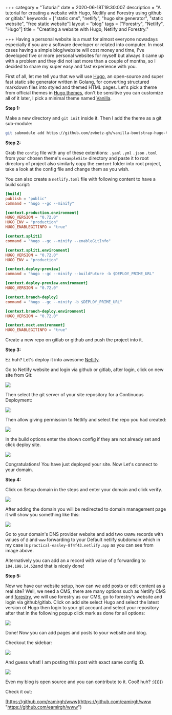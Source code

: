 +++
category = "Tutorial"
date = 2020-06-18T19:30:00Z
description = "A tutorial for creating a website with Hugo, Netlify and Forestry using github or gitlab."
keywords = ["static cms", "netlify", "hugo site generator", "static website", "free static website"]
layout = "blog"
tags = ["Forestry", "Netlify", "Hugo"]
title = "Creating a website with Hugo, Netlify and Forestry."

+++
Having a personal website is a must for almost everyone nowadays especially if you are a software developer or related into computer. In most cases having a simple blog/website will cost money and time, I've developed five or more personal websites for myself but always it came up with a problem and they did not last more than a couple of months, so I decided to share my super easy and fast experience with you.

First of all, let me tell you that we will use [Hugo](https://gohugo.io/ "Hugo"), an open-source and super fast static site generator written in Golang, for converting structured markdown files into styled and themed HTML pages. Let's pick a theme from official themes in [Hugo themes](https://themes.gohugo.io/ "themes"), don't be sensitive you can customize all of it later, I pick a minimal theme named [Vanilla](https://themes.gohugo.io/vanilla-bootstrap-hugo-theme/ "Vanilla bootstrap theme").

**Step 1:**

Make a new directory and `git init` inside it. Then I add the theme as a git sub-module:

```bash
git submodule add https://github.com/zwbetz-gh/vanilla-bootstrap-hugo-theme.git themes/vanilla-bootstrap-hugo-theme
```

**Step 2:**

Grab the `config` file with any of these extentions:  `.yaml` `.yml` `.json` `.toml`  from your chosen theme's `exampleSite` directory and paste it to root directory of project also similarly copy the `content` folder into root project, take a look at the config file and change them as you wish.

You can also create a `netlify.toml` file with following content to have a build script:
```toml
[build]
publish = "public"
command = "hugo --gc --minify"

[context.production.environment]
HUGO_VERSION = "0.72.0"
HUGO_ENV = "production"
HUGO_ENABLEGITINFO = "true"

[context.split1]
command = "hugo --gc --minify --enableGitInfo"

[context.split1.environment]
HUGO_VERSION = "0.72.0"
HUGO_ENV = "production"

[context.deploy-preview]
command = "hugo --gc --minify --buildFuture -b $DEPLOY_PRIME_URL"

[context.deploy-preview.environment]
HUGO_VERSION = "0.72.0"

[context.branch-deploy]
command = "hugo --gc --minify -b $DEPLOY_PRIME_URL"

[context.branch-deploy.environment]
HUGO_VERSION = "0.72.0"

[context.next.environment]
HUGO_ENABLEGITINFO = "true"
```
Create a new repo on gitlab or github and push the project into it.

**Step 3:**

Ez huh? Let's deploy it into awesome [Netlify](https://app.netlify.com "Netlify PaaS").

Go to Netlify website and login via github or gitlab, after login, click on new site from Git:

![](/uploads/netlify-new-site-from-git.jpg)

Then select the git server of your site repository for a Continuous Deployment:

![](/uploads/netlify-create-new-site.jpg)

Then allow giving permission to Netlify and select the repo you had created:

![](/uploads/netlify-pick-repo.jpg)

In the build options enter the shown config if they are not already set and click deploy site.

![](/uploads/netlify-build-settings.jpg)

Congratulations! You have just deployed your site. Now Let's connect to your domain.

**Step 4:**

Click on Setup domain in the steps and enter your domain and click verify.

![](/uploads/netlify-setup-domain-step2.jpg)

After adding the domain you will be redirected to domain management page it will show you something like this:

![](/uploads/netlify-domains.jpg)

Go to your domain's DNS provider website and add two `CNAME` records with values of `@` and `www` forwarding to your Default netlify subdomain which in my case is `practical-easley-8f4f43.netlify.app` as you can see from image above.

Alternatively you can add an `A` record with value of `@` forwarding to `104.198.14.52`and that is nicely done!

**Step 5:**

Now we have our website setup, how can we add posts or edit content as a real site? Well, we  need a CMS, there are many options such as Netlify CMS and [forestry](https://forestry.io/ "forestry.io"), we will use forestry as  our CMS, go to forestry's website and login via github/gitlab. Click on add site select Hugo and select the latest version of Hugo then login to your git account and select your repository after that in the following popup click mark as done for all options:

![](/uploads/forestry-mark-as-done-all.jpg)

Done! Now you can add pages and posts to your website and blog.

Checkout the sidebar:

![](/uploads/forestry-sidebar.jpg)

And guess what! I am posting this post with exact same config :D.

![](/uploads/screenshot_2020-06-19-forestry-io.png)

Even my blog is open source and you can contribute to it. Cool! huh? :))))))

Check it out:

[https://github.com/eamirgh/www](https://github.com/eamirgh/www "https://github.com/eamirgh/www")